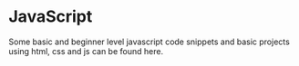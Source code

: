 # JavaScript
Some basic and beginner level javascript code snippets and basic projects using html, css and js can be found here.
